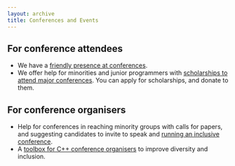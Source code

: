 ```yaml
---
layout: archive
title: Conferences and Events
---
```


## For conference attendees

- We have a [friendly presence at conferences](/conferences/attending-conferences).
- We offer help for minorities and junior programmers with [scholarships to attend major conferences](/conferences/scholarships). You can apply for scholarships, and donate to them.

## For conference organisers

- Help for conferences in reaching minority groups with calls for papers, and suggesting candidates to invite to speak and <a class="page-link" href="/conferences/organising-conferences/">running an inclusive conference</a>.
- A [toolbox for C++ conference organisers](https://github.com/include-cpp/toolboxes/releases/latest) to improve diversity and inclusion.

